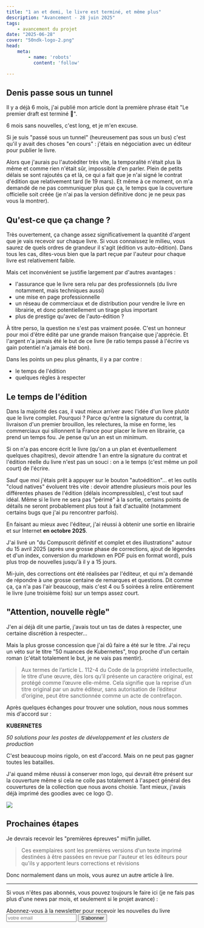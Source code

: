 ```yaml
---
title: "1 an et demi, le livre est terminé, et même plus"
description: "Avancement - 28 juin 2025"
tags:
    - avancement du projet
date: "2025-06-28"
cover: "50ndk-logo-2.png"
head:
    meta:
        - name: 'robots'
          content: 'follow'

---
```


## Denis passe sous un tunnel

Il y a déjà 6 mois, j'ai publié mon article dont la première phrase était "Le premier draft est terminé 🎊".

6 mois sans nouvelles, c'est long, et je m'en excuse.

Si je suis "passé sous un tunnel" (heureusement pas sous un bus) c'est qu'il y avait des choses "en cours" : j'étais en négociation avec un éditeur pour publier le livre.

Alors que j'aurais pu l'autoéditer très vite, la temporalité n'était plus là même et comme rien n'était sûr, impossible d'en parler. Plein de petits délais se sont rajoutés ça et là, ce qui a fait que je n'ai signé le contrat d'édition que relativement tard (le 19 mars). Et même à ce moment, on m'a demandé de ne pas communiquer plus que ça, le temps que la couverture officielle soit créée (je n'ai pas la version définitive donc je ne peux pas vous la montrer).

## Qu'est-ce que ça change ?

Très ouvertement, ça change assez significativement la quantité d'argent que je vais recevoir sur chaque livre. Si vous connaissez le milieu, vous saurez de quels ordres de grandeur il s'agit (édition vs auto-édition). Dans tous les cas, dites-vous bien que la part reçue par l'auteur pour chaque livre est relativement faible. 

Mais cet inconvénient se justifie largement par d'autres avantages :

* l'assurance que le livre sera relu par des professionnels (du livre notamment, mais techniques aussi)
* une mise en page professionnelle
* un réseau de commerciaux et de distribution pour vendre le livre en librairie, et donc potentiellement un tirage plus important
* plus de prestige qu'avec de l'auto-édition ?

À titre perso, la question ne s'est pas vraiment posée. C'est un honneur pour moi d'être édité par une grande maison française que j'apprécie. Et l'argent n'a jamais été le but de ce livre (le ratio temps passé à l'écrire vs gain potentiel n'a jamais été bon).

Dans les points un peu plus gênants, il y a par contre :

* le temps de l'édition
* quelques règles à respecter

## Le temps de l'édition

Dans la majorité des cas, il vaut mieux arriver avec l'idée d'un livre plutôt que le livre complet. Pourquoi ? Parce qu'entre la signature du contrat, la livraison d'un premier brouillon, les relectures, la mise en forme, les commerciaux qui sillonnent la France pour placer le livre en librairie, ça prend un temps fou. Je pense qu'un an est un minimum.

Si on n'a pas encore écrit le livre (qu'on a un plan et éventuellement quelques chapitres), devoir attendre 1 an entre la signature du contrat et l'édition réelle du livre n'est pas un souci : on a le temps (c'est même un poil court) de l'écrire. 

Sauf que moi j'étais prêt à appuyer sur le bouton "autoédition"... et les outils "cloud natives" évoluent très vite : devoir attendre plusieurs mois pour les différentes phases de l'édition (délais incompressibles), c'est tout sauf idéal. Même si le livre ne sera pas "périmé" à la sortie, certains points de détails ne seront probablement plus tout à fait d'actualité (notamment certains bugs que j'ai pu rencontrer parfois).

En faisant au mieux avec l'éditeur, j'ai réussi à obtenir une sortie en librairie et sur Internet **en octobre 2025**.

J'ai livré un "du Compuscrit définitif et complet et des illustrations" autour du 15 avril 2025 (après une grosse phase de corrections, ajout de légendes et d'un index, conversion du markdown en PDF puis en format word), puis plus trop de nouvelles jusqu'à il y a 15 jours.

Mi-juin, des corrections ont été réalisées par l'éditeur, et qui m'a demandé de répondre à une grosse centaine de remarques et questions. Dit comme ça, ça n'a pas l'air beaucoup, mais c'est 4 ou 5 soirées à relire entièrement le livre (une troisième fois) sur un temps assez court.

## "Attention, nouvelle règle"

J'en ai déjà dit une partie, j'avais tout un tas de dates à respecter, une certaine discrétion à respecter...

Mais la plus grosse concession que j'ai dû faire a été sur le titre. J'ai reçu un véto sur le titre "50 nuances de Kubernetes", trop proche d'un certain roman (c'était totalement le but, je ne vais pas mentir).

> Aux termes de l’article L. 112-4 du Code de la propriété intellectuelle, le titre d’une œuvre, dès lors qu’il présente un caractère original, est protégé comme l’œuvre elle-même. Cela signifie que la reprise d’un titre original par un autre éditeur, sans autorisation de l’éditeur d’origine, peut être sanctionnée comme un acte de contrefaçon.

Après quelques échanges pour trouver une solution, nous nous sommes mis d'accord sur :

**KUBERNETES**

*50 solutions pour les postes de développement et les clusters de production*

C'est beaucoup moins rigolo, on est d'accord. Mais on ne peut pas gagner toutes les batailles.

J'ai quand même réussi à conserver mon logo, qui devrait être présent sur la couverture même si cela ne colle pas totalement à l'aspect général des couvertures de la collection que nous avons choisie. Tant mieux, j'avais déjà imprimé des goodies avec ce logo 🙃.

![](50ndk-logo-2.png)

## Prochaines étapes

Je devrais recevoir les "premières épreuves" mi/fin juillet. 

> Ces exemplaires sont les premières versions d'un texte imprimé destinées à être passées en revue par l'auteur et les éditeurs pour qu'ils y apportent leurs corrections et révisions

Donc normalement dans un mois, vous aurez un autre article à lire.

<hr>

Si vous n'êtes pas abonnés, vous pouvez toujours le faire ici (je ne fais pas plus d'une news par mois, et seulement si le projet avance) :

<div class="rounded-2xl">
<div class="mx-auto max-w-[1330px] ">
<div class="max-w-screen-xl px-4 py-8 mx-auto flex items-center justify-center">
<div class="border border-slate-200 p-24 rounded-md bg-white shadow-md ">
<span class="text-3xl font-bold text-gray-700 ">Abonnez-vous à la newsletter pour recevoir les nouvelles du livre</span>
<form action="https://rssfeedpulse.com/campaign/83cee038-722a-4fca-9e57-e8fc26326a06/subscribe" method="get" class="flex mt-10 gap-4">
<input name="email" autocomplete="email" type="email" placeholder="votre email" class="p-2 text-gray-700 w-full border border-slate-200" required>
<button class="bg-pink-500 font-bold text-2xl text-black w-full border border-slate-300 py-2 px-4 hover:bg-pink-600 hover:text-white transition-colors duration-200 ease-in-out rounded-md">S'abonner</button>
</form>
</div>
</div>
</div>
</div>
